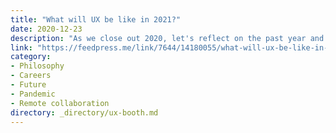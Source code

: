```yaml
---
title: "What will UX be like in 2021?"
date: 2020-12-23
description: "As we close out 2020, let's reflect on the past year and look ahead to what’s likely in store for the UX industry next year. Despite a pandemic and other major challenges, UX continues to be a strong field with a bright future ahead. Let's take a look at predictions that include the career outlook in UX, how we will work together, and how we will design for our users in 2021."
link: "https://feedpress.me/link/7644/14180055/what-will-ux-be-like-in-2021"
category:
- Philosophy
- Careers
- Future
- Pandemic
- Remote collaboration
directory: _directory/ux-booth.md
---
```

